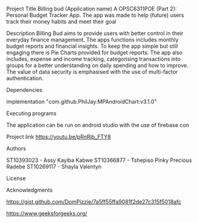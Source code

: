 Project Title
Billing bud (Application name)
A OPSC6311POE (Part 2): Personal Budget Tracker App. The app was made to help (future) users track their money habits and meet their goal


Description
Billing Bud aims to provide users with better control in their everyday finance management.
The apps functions includes monthly budget reports and financial insights. To keep the app simple but still engaging there is Pie Charts provided for budget reports.
The app also includes, expense and income tracking, categorising transactions into groups for a better understanding on daily spending and how to improve.
The value of data security is emphasised with the use of multi-factor authentication.


Dependencies


implementation "com.github.PhilJay:MPAndroidChart:v3.1.0"


Executing programs

The application can be run on android studio with the use of firebase con

Project link
https://youtu.be/pRnRib_FTY8

Authors

ST10393023 - Assy Kayiba Kabwe
ST10366877 - Tshepiso Pinky Precious Radebe
ST10269117 - Shayla Valentyn



License







Acknowledgments


https://gist.github.com/DomPizzie/7a5ff55ffa9081f2de27c315f5018afc

https://www.geeksforgeeks.org/


